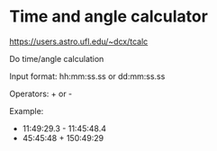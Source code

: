 # Time and angle calculator

<https://users.astro.ufl.edu/~dcx/tcalc>

Do time/angle calculation

Input format: hh:mm:ss.ss or dd:mm:ss.ss

Operators: + or -

Example:
* 11:49:29.3 - 11:45:48.4
* 45:45:48 + 150:49:29
